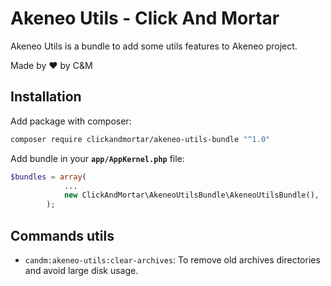 # Akeneo Utils - Click And Mortar

Akeneo Utils is a bundle to add some utils features to Akeneo project.

Made by :heart: by C&M

## Installation

Add package with composer:
```bash
composer require clickandmortar/akeneo-utils-bundle "^1.0"
```

Add bundle in your **`app/AppKernel.php`** file:
```php
$bundles = array(
            ...
            new ClickAndMortar\AkeneoUtilsBundle\AkeneoUtilsBundle(),
        );
```

## Commands utils

* `candm:akeneo-utils:clear-archives`: To remove old archives directories and avoid large disk usage.
